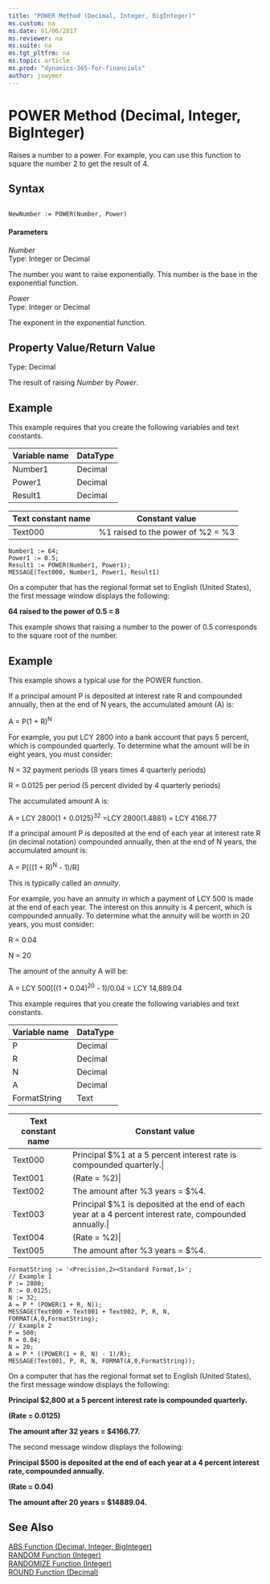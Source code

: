 ```yaml
---
title: "POWER Method (Decimal, Integer, BigInteger)"
ms.custom: na
ms.date: 01/06/2017
ms.reviewer: na
ms.suite: na
ms.tgt_pltfrm: na
ms.topic: article
ms.prod: "dynamics-365-for-financials"
author: jswymer
---
```

# POWER Method (Decimal, Integer, BigInteger)
Raises a number to a power. For example, you can use this function to square the number 2 to get the result of 4.  

## Syntax  

```  

NewNumber := POWER(Number, Power)  
```  

#### Parameters  
 *Number*  
 Type: Integer or Decimal  

 The number you want to raise exponentially. This number is the base in the exponential function.  

 *Power*  
 Type: Integer or Decimal  

 The exponent in the exponential function.  

## Property Value/Return Value  
 Type: Decimal  

 The result of raising *Number* by *Power*.  

## Example  
 This example requires that you create the following variables and text constants.  

|Variable name|DataType|  
|-------------------|--------------|  
|Number1|Decimal|  
|Power1|Decimal|  
|Result1|Decimal|  

|Text constant name|Constant value|  
|------------------------|--------------------|  
|Text000|%1 raised to the power of %2 = %3|  

```  
Number1 := 64;   
Power1 := 0.5;  
Result1 := POWER(Number1, Power1);  
MESSAGE(Text000, Number1, Power1, Result1)  
```  

 On a computer that has the regional format set to English \(United States\), the first message window displays the following:  

 **64 raised to the power of 0.5 = 8**  

 This example shows that raising a number to the power of 0.5 corresponds to the square root of the number.  

## Example  
 This example shows a typical use for the POWER function.  

 If a principal amount P is deposited at interest rate R and compounded annually, then at the end of N years, the accumulated amount \(A\) is:  

 A = P\(1 + R\)<sup>N</sup>  

 For example, you put LCY 2800 into a bank account that pays 5 percent, which is compounded quarterly. To determine what the amount will be in eight years, you must consider:  

 N = 32 payment periods \(8 years times 4 quarterly periods\)  

 R = 0.0125 per period \(5 percent divided by 4 quarterly periods\)  

 The accumulated amount A is:  

 A = LCY 2800\(1 + 0.0125\)<sup>32</sup> =LCY 2800\(1.4881\) = LCY 4166.77  

 If a principal amount P is deposited at the end of each year at interest rate R \(in decimal notation\) compounded annually, then at the end of N years, the accumulated amount is:  

 A = P\[\(\(1 + R\)<sup>N</sup> - 1\)/R\]  

 This is typically called an *annuity*.  

 For example, you have an annuity in which a payment of LCY 500 is made at the end of each year. The interest on this annuity is 4 percent, which is compounded annually. To determine what the annuity will be worth in 20 years, you must consider:  

 R = 0.04  

 N = 20  

 The amount of the annuity A will be:  

 A = LCY 500\[\(\(1 + 0.04\)<sup>20</sup> - 1\)/0.04 = LCY 14,889.04  

 This example requires that you create the following variables and text constants.  

|Variable name|DataType|  
|-------------------|--------------|  
|P|Decimal|  
|R|Decimal|  
|N|Decimal|  
|A|Decimal|  
|FormatString|Text|  

|Text constant name|Constant value|  
|------------------------|--------------------|  
|Text000|Principal $%1 at a 5 percent interest rate is compounded quarterly.\\|  
|Text001|\(Rate = %2\)\\|  
|Text002|The amount after %3 years = $%4.|  
|Text003|Principal $%1 is deposited at the end of each year at a 4 percent interest rate, compounded annually.\\|  
|Text004|\(Rate = %2\)\\|  
|Text005|The amount after %3 years = $%4.|  

```  
FormatString := '<Precision,2><Standard Format,1>';  
// Example 1  
P := 2800;  
R := 0.0125;  
N := 32;  
A = P * (POWER(1 + R, N));  
MESSAGE(Text000 + Text001 + Text002, P, R, N, FORMAT(A,0,FormatString);  
// Example 2  
P = 500;  
R = 0.04;  
N = 20;  
A = P * ((POWER(1 + R, N) - 1)/R);  
MESSAGE(Text001, P, R, N, FORMAT(A,0,FormatString));  
```  

 On a computer that has the regional format set to English \(United States\), the first message window displays the following:  

 **Principal $2,800 at a 5 percent interest rate is compounded quarterly.**  

 **\(Rate = 0.0125\)**  

 **The amount after 32 years = $4166.77.**  

 The second message window displays the following:  

 **Principal $500 is deposited at the end of each year at a 4 percent interest rate, compounded annually.**  

 **\(Rate = 0.04\)**  

 **The amount after 20 years = $14889.04.**  

## See Also  
 [ABS Function \(Decimal, Integer, BigInteger\)](devenv-abs-function-decimal-integer-biginteger.md)   
 [RANDOM Function \(Integer\)](devenv-random-function-integer.md)   
 [RANDOMIZE Function \(Integer\)](devenv-randomize-function-integer.md)   
 [ROUND Function \(Decimal\)](devenv-round-function-decimal.md)
